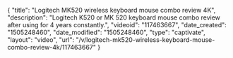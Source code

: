 {
    "title": "Logitech MK520 wireless keyboard mouse combo review 4K",
    "description": "Logitech K520 or MK 520 keyboard mouse combo review after using for 4 years constantly.",
    "videoid": "117463667",
    "date_created": "1505248460",
    "date_modified": "1505248460",
    "type": "captivate",
    "layout": "video",
    "url": "\/v\/logitech-mk520-wireless-keyboard-mouse-combo-review-4k\/117463667"
}